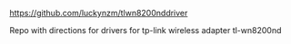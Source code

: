 https://github.com/luckynzm/tlwn8200nddriver

Repo with directions for drivers for tp-link wireless adapter tl-wn8200nd
